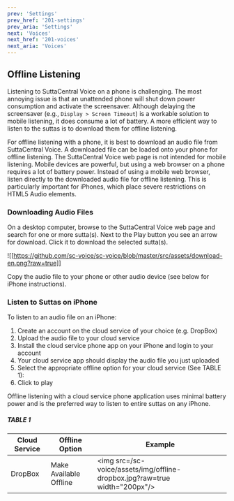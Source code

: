 ```yaml
---
prev: 'Settings'
prev_href: '201-settings'
prev_aria: 'Settings'
next: 'Voices'
next_href: '201-voices'
next_aria: 'Voices'
---
```


## Offline Listening

Listening to SuttaCentral Voice on a phone is challenging. The most annoying issue is that an unattended phone will shut down power consumption and activate the screensaver. Although delaying the screensaver (e.g., `Display > Screen Timeout`) is a workable solution to mobile listening, it does consume a lot of battery.  A more efficient way to listen to the suttas is to download them for offline listening.

For offline listening with a phone, it is best to download an audio file from SuttaCentral Voice. A downloaded file can be loaded onto your phone for offline listening. The SuttaCentral Voice web page is not intended for mobile listening. Mobile devices are powerful, but using a web browser on a phone requires a lot of battery power. Instead of using a mobile web browser, listen directly to the downloaded audio file for offline listening. This is particularly important for iPhones, which place severe restrictions on HTML5 Audio elements.

### Downloading Audio Files
On a desktop computer, browse to the SuttaCentral Voice web page and search for one or more sutta(s). Next to the Play button you see an arrow for download. Click it to download the selected sutta(s).

![[https://github.com/sc-voice/sc-voice/blob/master/src/assets/download-en.png?raw=true]]

Copy the audio file to your phone or other audio device (see below for iPhone instructions).

### Listen to Suttas on iPhone
To listen to an audio file on an iPhone:

1. Create an account on the cloud service of your choice (e.g. DropBox)
1. Upload the audio file to your cloud service
1. Install the cloud service phone app on your iPhone and login to your account
1. Your cloud service app should display the audio file you just uploaded
1. Select the appropriate offline option for your cloud service (See TABLE 1):
1. Click to play

Offline listening with a cloud service phone application uses minimal battery power and is the preferred way to listen to entire suttas on any iPhone.

##### TABLE 1

| Cloud Service | Offline Option | Example |
| ----- | ---- | ---- |
| DropBox |Make Available Offline | <img src=/sc-voice/assets/img/offline-dropbox.jpg?raw=true width="200px"/> |

